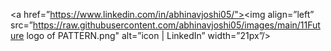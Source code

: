 
<a href=”https://www.linkedin.com/in/abhinavjoshi05/"><img align=”left” src=”https://raw.githubusercontent.com/abhinavjoshi05/images/main/11Future logo of PATTERN.png" alt=”icon | LinkedIn” width=”21px”/></a>
